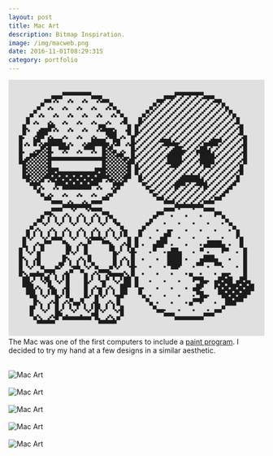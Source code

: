 ```yaml
---
layout: post
title: Mac Art
description: Bitmap Inspiration.
image: /img/macweb.png
date: 2016-11-01T08:29:31S 
category: portfolio
---
```


<img class="col one left" src="/img/mac-icon.png
">
The Mac was one of the first computers to include a [paint program](https://www.macpaint.org/). I decided to try my hand at a few designs in a similar aesthetic. 
<div class="col three caption">
&nbsp;
</div>
<div class="img_full"> 
	<img data-action="zoom" src="{{ site.baseurl }}/img/mac-images_0004_Layer-11-copy-4.png" alt="Mac Art" title="Mac Art"/>
    <br>
    <br>
    <img data-action="zoom" src="{{ site.baseurl }}/img/mac-images_0003_Layer-11-copy-3.png" alt="Mac Art" title="Mac Art"/>
    <br>
    <br>
    <img data-action="zoom" src="{{ site.baseurl }}/img/mac-images_0002_Layer-11-copy-2.png" alt="Mac Art" title="Mac Art"/>
    <br>
    <br>
    <img data-action="zoom" src="{{ site.baseurl }}/img/mac-images_0001_Layer-11-copy-5.png" alt="Mac Art" title="Mac Art">
    <br>
    <br>
    <img data-action="zoom" src="{{ site.baseurl }}/img/mac-images_0000_Layer-11-copy-6.png" alt="Mac Art" title="Mac Art"/>
 
 </div>